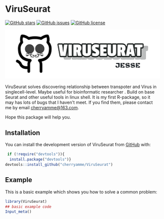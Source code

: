 
# ViruSeurat
[![GitHub stars](https://img.shields.io/github/stars/cherryamme/ViruSeurat)](https://github.com/cherryamme/ViruSeurat/stargazers)    [![GitHub issues](https://img.shields.io/github/issues/cherryamme/ViruSeurat)](https://github.com/cherryamme/ViruSeurat/issues)   [![GitHub license](https://img.shields.io/github/license/cherryamme/ViruSeurat)](https://github.com/cherryamme/ViruSeurat/blob/master/LICENSE)
<!-- badges: start -->

![Jesse](./ViruSeurat2.png)

<!-- badges: end -->

ViruSeurat solves discovering relationship between transpoter and Virus in singlecell-level.
Maybe useful for bioinformatic researcher . Build on base Seurat and other useful tools in linux shell. 
It is my first R-package, so it may has lots of bugs that I haven't meet. If you find them, please contact me by email cherryamme@163.com.

Hope this package will help you.

## Installation

You can install the development version of ViruSeurat from [GitHub](https://github.com/) with:

``` r
 if (!require("devtools")){
  install.package("devtools")}
devtools::install_github("cherryamme/ViruSeurat")
```

## Example

This is a basic example which shows you how to solve a common problem:

``` r
library(ViruSeurat)
## basic example code
Input_meta()

```

